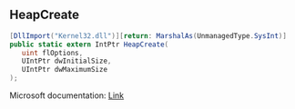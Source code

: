 ## HeapCreate

```csharp
[DllImport("Kernel32.dll")][return: MarshalAs(UnmanagedType.SysInt)]
public static extern IntPtr HeapCreate(
   uint flOptions,
   UIntPtr dwInitialSize,
   UIntPtr dwMaximumSize
);
```

Microsoft documentation: [Link](https://docs.microsoft.com/en-us/windows/win32/api/heapapi/nf-heapapi-heapcreate)
